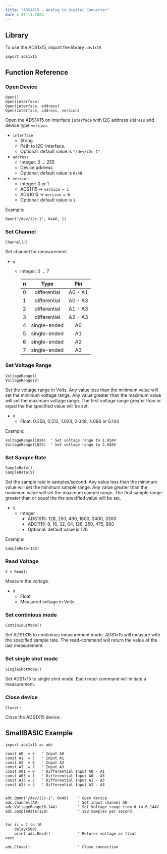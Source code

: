 ```yaml
---
title: "ADS1X15 - Analog to Digital Converter"
date : 07.11.2024
---
```


## Library

To use the ADS1x15, import the library `ads1x15`

```SmallBASIC
import ads1x15
```

## Function Reference

### Open Device

```
Open()
Open(interface)
Open(interface, address)
Open(interface, address, version)
```

Open the ADS1X15 on interface `interface` with I2C address `address` and device type `version`.


- `interface`
  - String
  - Path to I2C-Interface.
  - Optional: default value is `"/dev/i2c-1"`
- `address`
  - Integer: 0 ... 255
  - Device address
  - Optional: default value is `0x48`
- `version`
  - Integer: 0 or 1
  - ADS1115 -> `version = 1`
  - ADS1015 -> `version = 0`
  - Optional: default value is `1`

Example:

```SmallBASIC
Open("/dev/i2c-1", 0x48, 1)
```

### Set Channel

```
Channel(n)
```

Set channel for measurement. 

- `n`
  - Integer: 0 ... 7

    | n | Type         | Pin     |
    |:-:|:------------:|:-------:|
    | 0 | differential | A0 - A1 | 
    | 1 | differential | A0 - A3 |
    | 2 | differential | A1 - A3 |
    | 3 | differential | A2 - A3 |
    | 4 | single-ended | A0      |
    | 5 | single-ended | A1      |
    | 6 | single-ended | A2      |
    | 7 | single-ended | A3      |

### Set Voltage Range

```
VoltageRange()
VoltageRange(V)
```

Set the voltage range in Volts. Any value less than the minimum value will
set the minimum voltage range. Any value greater than the maximum value
will set the maximum voltage range. The first voltage range greater than
or equal the the specified value will be set.

- `V`
  - Float: 0.256, 0.512, 1.024, 2.048, 4.096 or 6.144

Example:

```SamallBASIC
VoltageRange(1024)  ' Set voltage range to 1.024V
VoltageRange(1025)  ' Set voltage range to 2.048V
```

### Set Sample Rate

```
SampleRate()
SampleRate(S)
```

Set the sample rate in samples/second. Any value less than the minimum value
will set the minimum sample range. Any value greater than the maximum value
will set the maximum sample range. The first sample range greater than or
equal the the specified value will be set.

- `S`
  - Integer
    - ADS1015: 128, 250, 490, 1600, 2400, 3300
    - ADS1115: 8, 16, 32, 64, 128, 250, 475, 860
    - Optional: default value is 128

Example:

```SmallBASIC
SampleRate(128)
```

### Read Voltage

```
V = Read()
```

Measure the voltage.

- `V`
  - Float
  - Measured voltage in Volts



### Set continious mode

```
ContiniousMode()
```

Set ADS1X15 to continious measurement mode. ADS1x15 will measure with the
specified sample rate. The read-command will return the value of the last
measurement.


### Set single shot mode

```
SingleShotMode()
```

Set ADS1x15 to single shot mode. Each read-command will initiate a
measurement.

### Close device

```
Close()
```

Close the ADS1X15 device.


## SmallBASIC Example

```SmallBasic
import ads1x15 as adc

const A0  = 4   ' Input A0
const A1  = 5   ' Input A1
const A2  = 6   ' Input A2
const A3  = 7   ' Input A3
const A01 = 0   ' Differential Input A0 - A1
const A03 = 1   ' Differential Input A0 - A3
const A13 = 2   ' Differential Input A1 - A3
const A23 = 3   ' Differential Input A2 - A3


adc.Open("/dev/i2c-1", 0x48)    ' Open device
adc.Channel(A0)                 ' Set input channel A0
adc.VoltageRange(6.144)         ' Set Voltage range from 0 to 6.144V
adc.SampleRate(128)             ' 128 Samples per second


for ii = 1 to 10
    delay(500)
    print adc.Read()            ' Returns voltage as float
next

adc.Close()                     ' Close connection
```
